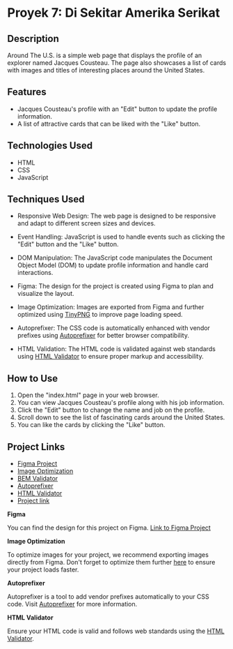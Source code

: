 # Proyek 7: Di Sekitar Amerika Serikat

## Description

Around The U.S. is a simple web page that displays the profile of an explorer named Jacques Cousteau. The page also showcases a list of cards with images and titles of interesting places around the United States.

## Features

- Jacques Cousteau's profile with an "Edit" button to update the profile information.
- A list of attractive cards that can be liked with the "Like" button.

## Technologies Used

- HTML
- CSS
- JavaScript

## Techniques Used

- Responsive Web Design: The web page is designed to be responsive and adapt to different screen sizes and devices.

- Event Handling: JavaScript is used to handle events such as clicking the "Edit" button and the "Like" button.

- DOM Manipulation: The JavaScript code manipulates the Document Object Model (DOM) to update profile information and handle card interactions.

- Figma: The design for the project is created using Figma to plan and visualize the layout.

- Image Optimization: Images are exported from Figma and further optimized using [TinyPNG](https://tinypng.com/) to improve page loading speed.

- Autoprefixer: The CSS code is automatically enhanced with vendor prefixes using [Autoprefixer](https://autoprefixer.github.io/) for better browser compatibility.

- HTML Validation: The HTML code is validated against web standards using [HTML Validator](https://validator.w3.org/) to ensure proper markup and accessibility.

## How to Use

1. Open the "index.html" page in your web browser.
2. You can view Jacques Cousteau's profile along with his job information.
3. Click the "Edit" button to change the name and job on the profile.
4. Scroll down to see the list of fascinating cards around the United States.
5. You can like the cards by clicking the "Like" button.

## Project Links

- [Figma Project](https://practicum-content.s3.us-west-1.amazonaws.com/new-markets/WEB_sprint_6/id/Proyek_7._daftar_periksa_.pdf)
- [Image Optimization](https://tinypng.com/)
- [BEM Validator](https://nglazov.github.io/bem-validator-page/)
- [Autoprefixer](https://autoprefixer.github.io/)
- [HTML Validator](https://validator.w3.org/)
- [Project link](https://epulvis.github.io/web_project_around)

**Figma**

You can find the design for this project on Figma. [Link to Figma Project](https://practicum-content.s3.us-west-1.amazonaws.com/new-markets/WEB_sprint_6/id/Proyek_7._daftar_periksa_.pdf)

**Image Optimization**

To optimize images for your project, we recommend exporting images directly from Figma. Don't forget to optimize them further [here](https://tinypng.com/) to ensure your project loads faster.

**Autoprefixer**

Autoprefixer is a tool to add vendor prefixes automatically to your CSS code. Visit [Autoprefixer](https://autoprefixer.github.io/) for more information.

**HTML Validator**

Ensure your HTML code is valid and follows web standards using the [HTML Validator](https://validator.w3.org/).
